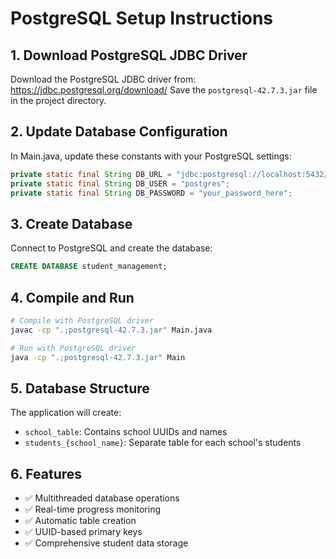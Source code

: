 # PostgreSQL Setup Instructions

## 1. Download PostgreSQL JDBC Driver
Download the PostgreSQL JDBC driver from: https://jdbc.postgresql.org/download/
Save the `postgresql-42.7.3.jar` file in the project directory.

## 2. Update Database Configuration
In Main.java, update these constants with your PostgreSQL settings:
```java
private static final String DB_URL = "jdbc:postgresql://localhost:5432/student_management";
private static final String DB_USER = "postgres";
private static final String DB_PASSWORD = "your_password_here";
```

## 3. Create Database
Connect to PostgreSQL and create the database:
```sql
CREATE DATABASE student_management;
```

## 4. Compile and Run
```bash
# Compile with PostgreSQL driver
javac -cp ".;postgresql-42.7.3.jar" Main.java

# Run with PostgreSQL driver
java -cp ".;postgresql-42.7.3.jar" Main
```

## 5. Database Structure
The application will create:
- `school_table`: Contains school UUIDs and names
- `students_{school_name}`: Separate table for each school's students

## 6. Features
- ✅ Multithreaded database operations
- ✅ Real-time progress monitoring
- ✅ Automatic table creation
- ✅ UUID-based primary keys
- ✅ Comprehensive student data storage
